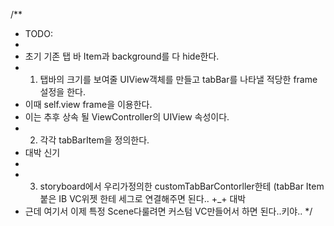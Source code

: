 /**
 * TODO:
 *
 * 초기  기존 탭 바 Item과 background를 다 hide한다.
 * 1. 탭바의 크기를 보여줄 UIView객체를 만들고 tabBar를 나타낼 적당한 frame설정을 한다.
 *   이때 self.view frame을 이용한다.
 *   이는 추후 상속 될 ViewController의 UIView 속성이다.
 * 2. 각각 tabBarItem을 정의한다.
 * 대박 신기
 *
 * 3. storyboard에서 우리가정의한 customTabBarContorller한테 (tabBar Item 붙은 IB VC위젯 한테 세그로 연결해주면 된다.. +_+ 대박
 * 근데 여기서 이제    특정 Scene다룰려면 커스텀 VC만들어서 하면 된다..키야..
 */
